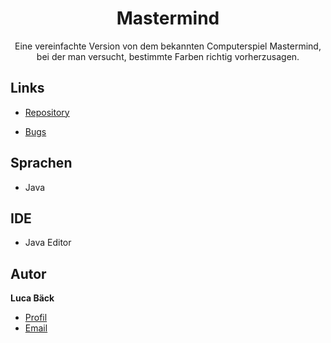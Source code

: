 <h1 align="center">Mastermind</h1>

<p align="center">Eine vereinfachte Version von dem bekannten Computerspiel Mastermind, bei der
man versucht, bestimmte Farben richtig vorherzusagen.</p>

## Links

- [Repository](https://github.com/luca-baeck/Mastermind "Mastermind Repository")

- [Bugs](https://github.com/luca-baeck/Mastermind/issues "Issues Page")

## Sprachen

- Java

## IDE

- Java Editor

## Autor

**Luca Bäck**

- [Profil](https://github.com/luca-baeck "Luca Bäck")
- [Email](mailto:luca.baeck@outlook.de?subject=Hello "Hi!")

